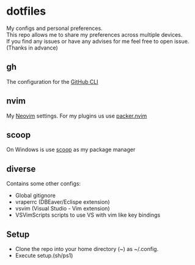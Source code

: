 # dotfiles

My configs and personal preferences.  
This repo allows me to share my preferences across multiple devices.  
If you find any issues or have any advises for me feel free to open issue. (Thanks in advance)

## gh

The configuration for the [GitHub CLI](https://github.com/cli/cli)

## nvim

My [Neovim](https://github.com/neovim/neovim) settings.
For my plugins us use [packer.nvim](https://github.com/wbthomason/packer.nvim)

## scoop 

On Windows is use [scoop](https://github.com/lukesampson/scoop) as my package manager

## diverse

Contains some other configs:

  - Global gitignore
  - vraperrc (DBEaver/Eclispe extension)
  - vsvim (Visual Studio - Vim extension)
  - VSVimScripts scripts to use VS with vim like key bindings

## Setup

- Clone the repo into your home directory (~) as ~/.config.
- Execute setup.(sh/ps1)
